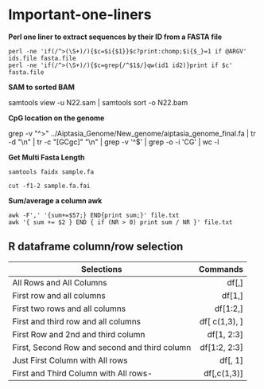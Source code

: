 # Important-one-liners

**Perl one liner to extract sequences by their ID from a FASTA file**
```
perl -ne 'if(/^>(\S+)/){$c=$i{$1}}$c?print:chomp;$i{$_}=1 if @ARGV' ids.file fasta.file
perl -ne 'if(/^>(\S+)/){$c=grep{/^$1$/}qw(id1 id2)}print if $c' fasta.file
```
**SAM to sorted BAM**

samtools view -u N22.sam | samtools sort -o N22.bam

**CpG location on the genome**

grep -v "^>" ../Aiptasia_Genome/New_genome/aiptasia_genome_final.fa  | tr -d "\n" | tr -c "[GCgc]" "\n" | grep -v '^$' | grep -o -i 'CG' | wc -l


**Get Multi Fasta Length**
```
samtools faidx sample.fa

cut -f1-2 sample.fa.fai
```
**Sum/average a column awk**
```
awk -F',' '{sum+=$57;} END{print sum;}' file.txt
awk '{ sum += $2 } END { if (NR > 0) print sum / NR }' file.txt
```
## R dataframe column/row selection 

|    Selections                                  |    Commands  |
|------------------------------------------------|-------------:|
|All Rows and All Columns                        |df[,]         |
|First row and all columns                       |df[1,]        |
|First two rows and all columns                  |df[1:2,]      |
|First and third row and all columns             |df[ c(1,3), ] |
|First Row and 2nd and third column              |df[1, 2:3]    |
|First, Second Row and second and third column   |df[1:2, 2:3]  |
|Just First Column with All rows                 |df[, 1]       |
|First and Third Column with All rows-           |df[,c(1,3)]   |
